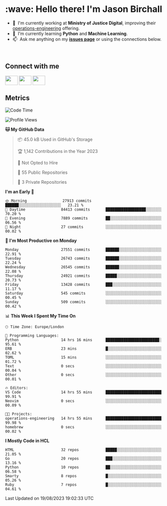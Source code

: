 <h1 align="left" id="jason-title">:wave: Hello there! I'm Jason Birchall</h1>

- :office: &nbsp;I'm currently working at **Ministry of Justice Digital**, improving their [operations-engineering](https://github.com/ministryofjustice/operations-engineering) offering.
- :seedling: &nbsp;I’m currently learning **Python** and **Machine Learning**.
- :mailbox: &nbsp;Ask me anything on my **[issues page]** or using the connections below.


<br>

<h2>Connect with me</h2>
<p>
<a href="https://twitter.com/jsonBirchall" target="blank"><img align="center" src="https://cdn.jsdelivr.net/npm/simple-icons@3.0.1/icons/twitter.svg" alt="" height="30" width="40" /></a>
<a href="https://keybase.io/json0" target="blank"><img align="center" src="https://cdn.jsdelivr.net/npm/simple-icons@3.0.1/icons/keybase.svg" alt="" height="30" width="40" /></a>
<a href="https://www.reddit.com/user/kakorate" target="blank"><img align="center" src="https://cdn.jsdelivr.net/npm/simple-icons@3.0.1/icons/reddit.svg" alt="" height="30" width="40" /></a>
</p>

<h2>Metrics</h2>

<!--START_SECTION:waka-->
![Code Time](http://img.shields.io/badge/Code%20Time-1%2C180%20hrs%206%20mins-blue)

![Profile Views](http://img.shields.io/badge/Profile%20Views-0-blue)

**🐱 My GitHub Data** 

> 📦 45.0 kB Used in GitHub's Storage 
 > 
> 🏆 1,142 Contributions in the Year 2023
 > 
> 🚫 Not Opted to Hire
 > 
> 📜 55 Public Repositories 
 > 
> 🔑 3 Private Repositories 
 > 
**I'm an Early 🐤** 

```text
🌞 Morning                27913 commits       ██████░░░░░░░░░░░░░░░░░░░   23.21 % 
🌆 Daytime                84413 commits       ██████████████████░░░░░░░   70.20 % 
🌃 Evening                7889 commits        ██░░░░░░░░░░░░░░░░░░░░░░░   06.56 % 
🌙 Night                  27 commits          ░░░░░░░░░░░░░░░░░░░░░░░░░   00.02 % 
```
📅 **I'm Most Productive on Monday** 

```text
Monday                   27551 commits       ██████░░░░░░░░░░░░░░░░░░░   22.91 % 
Tuesday                  26743 commits       ██████░░░░░░░░░░░░░░░░░░░   22.24 % 
Wednesday                26545 commits       ██████░░░░░░░░░░░░░░░░░░░   22.08 % 
Thursday                 24921 commits       █████░░░░░░░░░░░░░░░░░░░░   20.73 % 
Friday                   13428 commits       ███░░░░░░░░░░░░░░░░░░░░░░   11.17 % 
Saturday                 545 commits         ░░░░░░░░░░░░░░░░░░░░░░░░░   00.45 % 
Sunday                   509 commits         ░░░░░░░░░░░░░░░░░░░░░░░░░   00.42 % 
```


📊 **This Week I Spent My Time On** 

```text
🕑︎ Time Zone: Europe/London

💬 Programming Languages: 
Python                   14 hrs 16 mins      ████████████████████████░   95.61 % 
ERB                      23 mins             █░░░░░░░░░░░░░░░░░░░░░░░░   02.62 % 
TOML                     15 mins             ░░░░░░░░░░░░░░░░░░░░░░░░░   01.72 % 
Text                     0 secs              ░░░░░░░░░░░░░░░░░░░░░░░░░   00.04 % 
Other                    0 secs              ░░░░░░░░░░░░░░░░░░░░░░░░░   00.01 % 

🔥 Editors: 
VS Code                  14 hrs 55 mins      █████████████████████████   99.91 % 
Neovim                   0 secs              ░░░░░░░░░░░░░░░░░░░░░░░░░   00.09 % 

🐱‍💻 Projects: 
operations-engineering   14 hrs 55 mins      █████████████████████████   99.98 % 
homebrew                 0 secs              ░░░░░░░░░░░░░░░░░░░░░░░░░   00.02 % 
```

**I Mostly Code in HCL** 

```text
HTML                     32 repos            █████░░░░░░░░░░░░░░░░░░░░   21.05 % 
Go                       20 repos            ███░░░░░░░░░░░░░░░░░░░░░░   13.16 % 
Python                   10 repos            ██░░░░░░░░░░░░░░░░░░░░░░░   06.58 % 
Smarty                   8 repos             █░░░░░░░░░░░░░░░░░░░░░░░░   05.26 % 
Ruby                     7 repos             █░░░░░░░░░░░░░░░░░░░░░░░░   04.61 % 
```




 Last Updated on 19/08/2023 19:02:33 UTC
<!--END_SECTION:waka-->

<!-- links -->

[issues page]: https://github.com/jasonBirchall/jasonBirchall/issues "jasonBirchall/issues"
